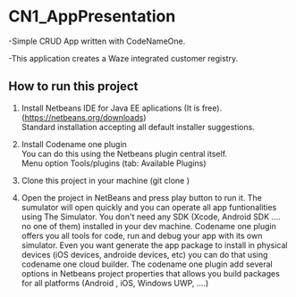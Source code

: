 # CN1_AppPresentation

-Simple CRUD App written with CodeNameOne.

-This application creates a Waze integrated customer registry.


## How to run this project

1) Install Netbeans IDE for Java EE aplications (It is free).  
   (https://netbeans.org/downloads)  
   Standard installation accepting all default installer suggestions.

2) Install Codename one plugin  
   You can do this using the Netbeans plugin central itself.  
   Menu option Tools/plugins (tab: Available Plugins) 
     
     
3) Clone this project in your machine (git clone ) 
   
4) Open the project in NetBeans and press play button to run it.
   The sumulator will open quickly and 
   you can operate all app funtionalities using The Simulator.
   You don't need any SDK (Xcode, Android SDK .... no one of them)
   installed in your dev machine.
   Codename one plugin offers you all tools for code, run and debug your app with its own simulator.
   Even you want generate the app package to install in physical devices (iOS devices, androide devices, etc)
   you can do that using codename one cloud builder.
   The codename one plugin add several options in Netbeans project properties that allows you build 
   packages for all platforms (Android , iOS, Windows UWP, ....)
